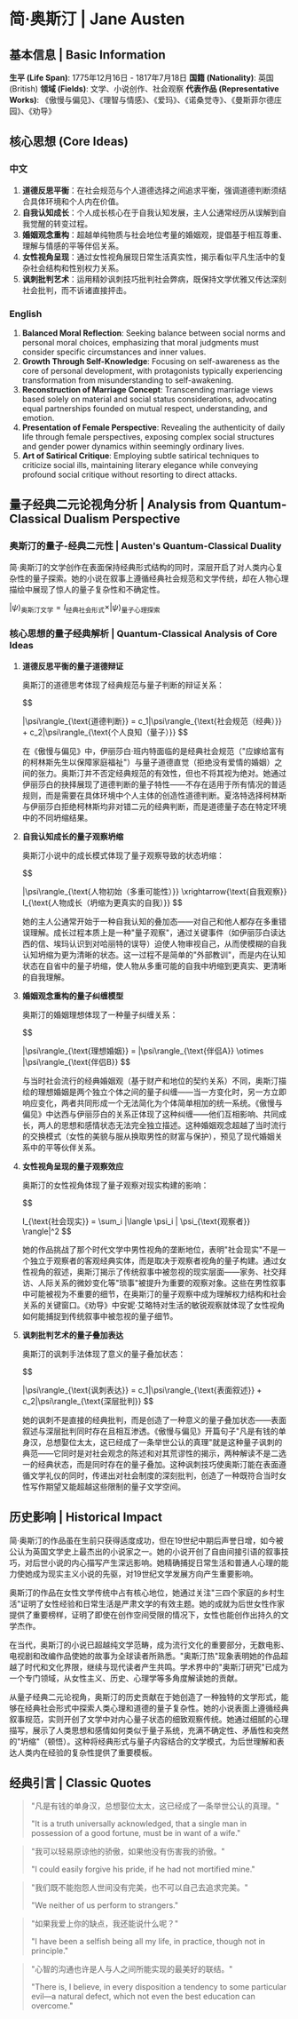 # 简·奥斯汀 | Jane Austen

## 基本信息 | Basic Information

**生平 (Life Span)**: 1775年12月16日 - 1817年7月18日
**国籍 (Nationality)**: 英国 (British)
**领域 (Fields)**: 文学、小说创作、社会观察
**代表作品 (Representative Works)**: 《傲慢与偏见》、《理智与情感》、《爱玛》、《诺桑觉寺》、《曼斯菲尔德庄园》、《劝导》

## 核心思想 (Core Ideas)

### 中文
1. **道德反思平衡**：在社会规范与个人道德选择之间追求平衡，强调道德判断须结合具体环境和个人内在价值。
2. **自我认知成长**：个人成长核心在于自我认知发展，主人公通常经历从误解到自我觉醒的转变过程。
3. **婚姻观念重构**：超越单纯物质与社会地位考量的婚姻观，提倡基于相互尊重、理解与情感的平等伴侣关系。
4. **女性视角呈现**：通过女性视角展现日常生活真实性，揭示看似平凡生活中的复杂社会结构和性别权力关系。
5. **讽刺批判艺术**：运用精妙讽刺技巧批判社会弊病，既保持文学优雅又传达深刻社会批判，而不诉诸直接抨击。

### English
1. **Balanced Moral Reflection**: Seeking balance between social norms and personal moral choices, emphasizing that moral judgments must consider specific circumstances and inner values.
2. **Growth Through Self-Knowledge**: Focusing on self-awareness as the core of personal development, with protagonists typically experiencing transformation from misunderstanding to self-awakening.
3. **Reconstruction of Marriage Concept**: Transcending marriage views based solely on material and social status considerations, advocating equal partnerships founded on mutual respect, understanding, and emotion.
4. **Presentation of Female Perspective**: Revealing the authenticity of daily life through female perspectives, exposing complex social structures and gender power dynamics within seemingly ordinary lives.
5. **Art of Satirical Critique**: Employing subtle satirical techniques to criticize social ills, maintaining literary elegance while conveying profound social critique without resorting to direct attacks.

## 量子经典二元论视角分析 | Analysis from Quantum-Classical Dualism Perspective

### 奥斯汀的量子-经典二元性 | Austen's Quantum-Classical Duality

简·奥斯汀的文学创作在表面保持经典形式结构的同时，深层开启了对人类内心复杂性的量子探索。她的小说在叙事上遵循经典社会规范和文学传统，却在人物心理描绘中展现了惊人的量子复杂性和不确定性。

$`
|\psi\rangle_{\text{奥斯汀文学}} = I_{\text{经典社会形式}} \times |\psi\rangle_{\text{量子心理探索}}
`$

### 核心思想的量子经典解析 | Quantum-Classical Analysis of Core Ideas

1. **道德反思平衡的量子道德辩证**

   奥斯汀的道德思考体现了经典规范与量子判断的辩证关系：

   $$

   |\psi\rangle_{\text{道德判断}} = c_1|\psi\rangle_{\text{社会规范（经典）}} + c_2|\psi\rangle_{\text{个人良知（量子）}}
   $$

   在《傲慢与偏见》中，伊丽莎白·班内特面临的是经典社会规范（"应嫁给富有的柯林斯先生以保障家庭福祉"）与量子道德直觉（拒绝没有爱情的婚姻）之间的张力。奥斯汀并不否定经典规范的有效性，但也不将其视为绝对。她通过伊丽莎白的抉择展现了道德判断的量子特性——不存在适用于所有情况的普适规则，而是需要在具体环境中个人主体的创造性道德判断。夏洛特选择柯林斯与伊丽莎白拒绝柯林斯均非对错二元的经典判断，而是道德量子态在特定环境中的不同坍缩结果。

2. **自我认知成长的量子观察坍缩**

   奥斯汀小说中的成长模式体现了量子观察导致的状态坍缩：

   $$

   |\psi\rangle_{\text{人物初始（多重可能性）}} \xrightarrow{\text{自我观察}} I_{\text{人物成长（坍缩为更真实的自我）}}
   $$

   她的主人公通常开始于一种自我认知的叠加态——对自己和他人都存在多重错误理解。成长过程本质上是一种"量子观察"，通过关键事件（如伊丽莎白读达西的信、埃玛认识到对哈丽特的误导）迫使人物审视自己，从而使模糊的自我认知坍缩为更为清晰的状态。这一过程不是简单的"外部教训"，而是内在认知状态在自省中的量子坍缩，使人物从多重可能的自我中坍缩到更真实、更清晰的自我理解。

3. **婚姻观念重构的量子纠缠模型**

   奥斯汀的婚姻理想体现了一种量子纠缠关系：

   $$

   |\psi\rangle_{\text{理想婚姻}} = |\psi\rangle_{\text{伴侣A}} \otimes |\psi\rangle_{\text{伴侣B}}
   $$

   与当时社会流行的经典婚姻观（基于财产和地位的契约关系）不同，奥斯汀描绘的理想婚姻是两个独立个体之间的量子纠缠——当一方变化时，另一方立即响应变化，两者共同形成一个无法简化为个体简单相加的统一系统。《傲慢与偏见》中达西与伊丽莎白的关系正体现了这种纠缠——他们互相影响、共同成长，两人的思想和感情状态无法完全独立描述。这种婚姻观念超越了当时流行的交换模式（女性的美貌与服从换取男性的财富与保护），预见了现代婚姻关系中的平等伙伴关系。

4. **女性视角呈现的量子观察效应**

   奥斯汀的女性视角体现了量子观察对现实构建的影响：

   $$

   I_{\text{社会现实}} = \sum_i |\langle \psi_i | \psi_{\text{观察者}} \rangle|^2
   $$

   她的作品挑战了那个时代文学中男性视角的垄断地位，表明"社会现实"不是一个独立于观察者的客观经典实体，而是取决于观察者视角的量子构建。通过女性视角的叙述，奥斯汀揭示了传统叙事中被忽视的现实层面——家务、社交拜访、人际关系的微妙变化等"琐事"被提升为重要的观察对象。这些在男性叙事中可能被视为不重要的细节，在奥斯汀的量子观察中成为理解权力结构和社会关系的关键窗口。《劝导》中安妮·艾略特对生活的敏锐观察就体现了女性视角如何能捕捉到传统叙事中被忽视的量子细节。

5. **讽刺批判艺术的量子叠加表达**

   奥斯汀的讽刺手法体现了意义的量子叠加状态：

   $$

   |\psi\rangle_{\text{讽刺表达}} = c_1|\psi\rangle_{\text{表面叙述}} + c_2|\psi\rangle_{\text{深层批判}}
   $$

   她的讽刺不是直接的经典批判，而是创造了一种意义的量子叠加状态——表面叙述与深层批判同时存在且相互渗透。《傲慢与偏见》开篇句子"凡是有钱的单身汉，总想娶位太太，这已经成了一条举世公认的真理"就是这种量子讽刺的典范——它同时是对社会观念的陈述和对其荒谬性的揭示，两种解读不是二选一的经典状态，而是同时存在的量子叠加。这种讽刺技巧使奥斯汀能在表面遵循文学礼仪的同时，传递出对社会制度的深刻批判，创造了一种既符合当时女性写作期望又能超越这些限制的量子文学空间。

## 历史影响 | Historical Impact

简·奥斯汀的作品虽在生前只获得适度成功，但在19世纪中期后声誉日增，如今被公认为英国文学史上最杰出的小说家之一。她的小说开创了自由间接引语的叙事技巧，对后世小说的内心描写产生深远影响。她精确捕捉日常生活和普通人心理的能力使她成为现实主义小说的先驱，对19世纪文学发展方向产生重要影响。

奥斯汀的作品在女性文学传统中占有核心地位，她通过关注"三四个家庭的乡村生活"证明了女性经验和日常生活是严肃文学的有效主题。她的成就为后世女性作家提供了重要榜样，证明了即使在创作空间受限的情况下，女性也能创作出持久的文学杰作。

在当代，奥斯汀的小说已超越纯文学范畴，成为流行文化的重要部分，无数电影、电视剧和改编作品使她的故事为全球读者所熟悉。"奥斯汀热"现象表明她的作品超越了时代和文化界限，继续与现代读者产生共鸣。学术界中的"奥斯汀研究"已成为一个专门领域，从女性主义、历史、心理学等多角度解读她的贡献。

从量子经典二元论视角，奥斯汀的历史贡献在于她创造了一种独特的文学形式，能够在经典社会形式中探索人类心理和道德的量子复杂性。她的小说表面上遵循经典叙事规范，实则开创了文学中对内心量子状态的细致观察传统。她通过细腻的心理描写，展示了人类思想和感情如何类似于量子系统，充满不确定性、矛盾性和突然的"坍缩"（顿悟）。这种将经典形式与量子内容结合的文学模式，为后世理解和表达人类内在经验的复杂性提供了重要模板。

## 经典引言 | Classic Quotes

> "凡是有钱的单身汉，总想娶位太太，这已经成了一条举世公认的真理。"
>
> "It is a truth universally acknowledged, that a single man in possession of a good fortune, must be in want of a wife."

> "我可以轻易原谅他的骄傲，如果他没有伤害我的骄傲。"
>
> "I could easily forgive his pride, if he had not mortified mine."

> "我们既不能抱怨人世间没有完美，也不可以自己去追求完美。"
>
> "We neither of us perform to strangers."

> "如果我爱上你的缺点，我还能说什么呢？"
>
> "I have been a selfish being all my life, in practice, though not in principle."

> "心智的沟通也许是人与人之间所能实现的最美好的联结。"
>
> "There is, I believe, in every disposition a tendency to some particular evil—a natural defect, which not even the best education can overcome."